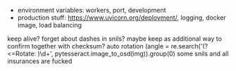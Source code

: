- environment variables: workers, port, development
- production stuff: https://www.uvicorn.org/deployment/, logging, docker image, load balancing

keep alive?
forget about dashes in snils? maybe keep as additional way to confirm together with checksum?
auto rotation (angle = re.search('(?<=Rotate: )\d+', pytesseract.image_to_osd(img)).group(0)
some snils and all insurances are fucked

